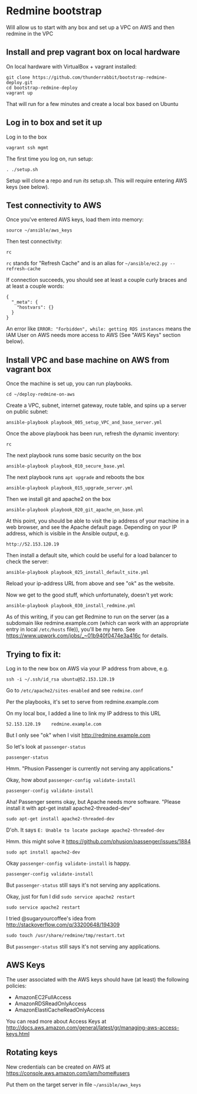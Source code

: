 # Redmine bootstrap

Will allow us to start with any box and set up a VPC on AWS and then redmine in the VPC

## Install and prep vagrant box on local hardware

On local hardware with VirtualBox + vagrant installed:

    git clone https://github.com/thunderrabbit/bootstrap-redmine-deploy.git
    cd bootstrap-redmine-deploy
    vagrant up

That will run for a few minutes and create a local box based on Ubuntu

## Log in to box and set it up

Log in to the box

    vagrant ssh mgmt

The first time you log on, run setup:

    . ./setup.sh

Setup will clone a repo and run *its* setup.sh.  This will require entering AWS keys (see below).

## Test connectivity to AWS

Once you've entered AWS keys, load them into memory:

    source ~/ansible/aws_keys

Then test connectivity:

    rc

`rc` stands for "Refresh Cache" and is an alias for `~/ansible/ec2.py --refresh-cache`

If connection succeeds, you should see at least a couple curly braces and at least a couple words:

	{
	  "_meta": {
	    "hostvars": {}
	  }
	}

An error like `ERROR: "Forbidden", while: getting RDS instances` means the IAM User on AWS needs more access to AWS (See "AWS Keys" section below).

## Install VPC and base machine on AWS from vagrant box

Once the machine is set up, you can run playbooks.

    cd ~/deploy-redmine-on-aws

Create a VPC, subnet, internet gateway, route table, and spins up a server on public subnet:

    ansible-playbook playbook_005_setup_VPC_and_base_server.yml

Once the above playbook has been run, refresh the dynamic inventory:

    rc

The next playbook runs some basic security on the box

    ansible-playbook playbook_010_secure_base.yml

The next playbook runs `apt upgrade` and reboots the box

    ansible-playbook playbook_015_upgrade_server.yml

Then we install git and apache2 on the box

    ansible-playbook playbook_020_git_apache_on_base.yml

At this point, you should be able to visit the ip address of your machine in a web browser, and see the Apache default page.  Depending on your IP address, which is visible in the Ansible output, e.g.

    http://52.153.120.19

Then install a default site, which could be useful for a load balancer to check the server:

    ansible-playbook playbook_025_install_default_site.yml

Reload your ip-address URL from above and see "ok" as the website.

Now we get to the good stuff, which unfortunately, doesn't yet work:

    ansible-playbook playbook_030_install_redmine.yml

As of this writing, if you can get Redmine to run on the server (as a subdomain like redmine.example.com (which can work with an appropriate entry in local `/etc/hosts` file)), you'll be my hero.  See https://www.upwork.com/jobs/_~01b940f0474e3a416c for details.

## Trying to fix it:

Log in to the new box on AWS via your IP address from above, e.g.

    ssh -i ~/.ssh/id_rsa ubuntu@52.153.120.19

Go to `/etc/apache2/sites-enabled` and see `redmine.conf`

Per the playbooks, it's set to serve from redmine.example.com

On my local box, I added a line to link my IP address to this URL

    52.153.120.19    redmine.example.com

But I only see "ok" when I visit http://redmine.example.com

So let's look at `passenger-status`

    passenger-status

Hmm.  "Phusion Passenger is currently not serving any applications."

Okay, how about `passenger-config validate-install`

    passenger-config validate-install

Aha!  Passenger seems okay, but Apache needs more software.  "Please install it with apt-get install apache2-threaded-dev"

    sudo apt-get install apache2-threaded-dev

D'oh.  It says `E: Unable to locate package apache2-threaded-dev`

Hmm. this might solve it https://github.com/phusion/passenger/issues/1884

    sudo apt install apache2-dev

Okay `passenger-config validate-install` is happy.

    passenger-config validate-install

But `passenger-status` still says it's not serving any applications.

Okay, just for fun I did `sudo service apache2 restart`

    sudo service apache2 restart

I tried @sugaryourcoffee's idea from http://stackoverflow.com/q/33200648/194309

    sudo touch /usr/share/redmine/tmp/restart.txt

But `passenger-status` still says it's not serving any applications.


## AWS Keys

The user associated with the AWS keys should have (at least) the following policies:

* AmazonEC2FullAccess
* AmazonRDSReadOnlyAccess
* AmazonElastiCacheReadOnlyAccess

You can read more about Access Keys at
http://docs.aws.amazon.com/general/latest/gr/managing-aws-access-keys.html

## Rotating keys

New credentials can be created on AWS
at https://console.aws.amazon.com/iam/home#users

Put them on the target server in file `~/ansible/aws_keys`
